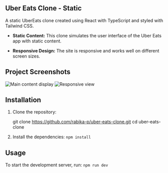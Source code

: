 ## Uber Eats Clone - Static

A static UberEats clone created using React with TypeScript and styled with Tailwind CSS. 

- **Static Content:** This clone simulates the user interface of the Uber Eats app with static content.

- **Responsive Design:** The site is responsive and works well on different screen sizes.

## Project Screenshots
![Main content display](https://github.com/rabika-p/uber-eats-clone/assets/60596856/3b01ca4e-1953-4ec2-848e-b362b89d7b25)
![Responsive view](https://github.com/rabika-p/uber-eats-clone/assets/60596856/f09f6991-6032-465e-9ab3-845dee45af99)

## Installation

1. Clone the repository:

   git clone https://github.com/rabika-p/uber-eats-clone.git
   cd uber-eats-clone

2. Install the dependencies:
    `npm install`

## Usage
To start the development server, run:
    `npm run dev`
